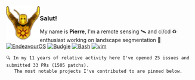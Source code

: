 <img align="left" height=90 src="praisesun.png"> 

### Salut!
My name is **Pierre**, I'm a remote sensing 🛰️ and ci/cd ♻️ enthusiast working on landscape segmentation 🌱<br>
[![EndeavourOS](https://img.shields.io/badge/EndeavourOS-black?logo=endeavouros&logoColor=white)](https://endeavouros.com/)
[![Budgie](https://img.shields.io/badge/Budgie-black?logo=solus&logoColor=white)](https://buddiesofbudgie.org/)
[![Bash](https://img.shields.io/badge/Bash-black?logo=gnubash&logoColor=white)](https://github.com/pierre-manchon/)
[![vim](https://img.shields.io/badge/vim-black?logo=vim&logoColor=white)](https://github.com/pierre-manchon/)
<!--
[![ALT](https://img.shields.io/badge/TEXT-black?logo=LOGO&logoColor=white)](LINK)
languages:
shell
python (dask, fiona, gdal, numba, numpy, pandas, pyproj, rasterio, scipy, scikit-learn, shapely, xarray)
R (tidyverse, dplyr, sf, rgdal, ggplot2)
c%2B%2B (BOOST, GDAL, GEOS, PROJ)
html5
css
-->
<div align="left">
    
    🔍 In my 11 years of relative activity here I've opened 25 issues and submitted 33 PRs (1505 patchs).
       The most notable projects I've contributed to are pinned below.
</div>
